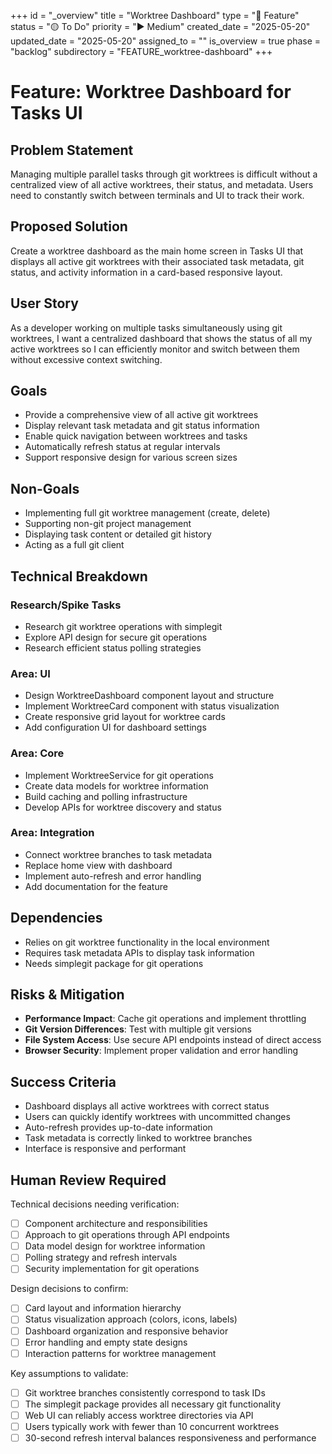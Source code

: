 +++
id = "_overview"
title = "Worktree Dashboard"
type = "🌟 Feature"
status = "🟡 To Do"
priority = "▶️ Medium"
created_date = "2025-05-20"
updated_date = "2025-05-20"
assigned_to = ""
is_overview = true
phase = "backlog"
subdirectory = "FEATURE_worktree-dashboard"
+++

# Feature: Worktree Dashboard for Tasks UI

## Problem Statement
Managing multiple parallel tasks through git worktrees is difficult without a centralized view of all active worktrees, their status, and metadata. Users need to constantly switch between terminals and UI to track their work.

## Proposed Solution
Create a worktree dashboard as the main home screen in Tasks UI that displays all active git worktrees with their associated task metadata, git status, and activity information in a card-based responsive layout.

## User Story
As a developer working on multiple tasks simultaneously using git worktrees, I want a centralized dashboard that shows the status of all my active worktrees so I can efficiently monitor and switch between them without excessive context switching.

## Goals
- Provide a comprehensive view of all active git worktrees
- Display relevant task metadata and git status information
- Enable quick navigation between worktrees and tasks
- Automatically refresh status at regular intervals
- Support responsive design for various screen sizes

## Non-Goals
- Implementing full git worktree management (create, delete)
- Supporting non-git project management
- Displaying task content or detailed git history
- Acting as a full git client

## Technical Breakdown

### Research/Spike Tasks
- Research git worktree operations with simplegit
- Explore API design for secure git operations
- Research efficient status polling strategies

### Area: UI
- Design WorktreeDashboard component layout and structure
- Implement WorktreeCard component with status visualization
- Create responsive grid layout for worktree cards
- Add configuration UI for dashboard settings

### Area: Core
- Implement WorktreeService for git operations
- Create data models for worktree information
- Build caching and polling infrastructure
- Develop APIs for worktree discovery and status

### Area: Integration
- Connect worktree branches to task metadata
- Replace home view with dashboard
- Implement auto-refresh and error handling
- Add documentation for the feature

## Dependencies
- Relies on git worktree functionality in the local environment
- Requires task metadata APIs to display task information
- Needs simplegit package for git operations

## Risks & Mitigation
- **Performance Impact**: Cache git operations and implement throttling
- **Git Version Differences**: Test with multiple git versions
- **File System Access**: Use secure API endpoints instead of direct access
- **Browser Security**: Implement proper validation and error handling

## Success Criteria
- Dashboard displays all active worktrees with correct status
- Users can quickly identify worktrees with uncommitted changes
- Auto-refresh provides up-to-date information
- Task metadata is correctly linked to worktree branches
- Interface is responsive and performant

## Human Review Required

Technical decisions needing verification:
- [ ] Component architecture and responsibilities
- [ ] Approach to git operations through API endpoints
- [ ] Data model design for worktree information
- [ ] Polling strategy and refresh intervals
- [ ] Security implementation for git operations

Design decisions to confirm:
- [ ] Card layout and information hierarchy
- [ ] Status visualization approach (colors, icons, labels)
- [ ] Dashboard organization and responsive behavior
- [ ] Error handling and empty state designs
- [ ] Interaction patterns for worktree management

Key assumptions to validate:
- [ ] Git worktree branches consistently correspond to task IDs
- [ ] The simplegit package provides all necessary git functionality
- [ ] Web UI can reliably access worktree directories via API
- [ ] Users typically work with fewer than 10 concurrent worktrees
- [ ] 30-second refresh interval balances responsiveness and performance
